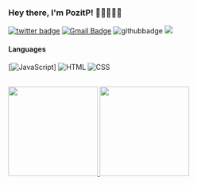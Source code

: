 ### Hey there, I'm PozitP! 👋🏼👨🏻‍💻

[![twitter badge](https://img.shields.io/badge/-@pozitpp-%231FA1F1?style=flat&logo=twitter&logoColor=white)](https://twitter.com/pozitpp)
[![Gmail Badge](https://img.shields.io/badge/-Gmail-c14438?style=flat-square&logo=Gmail&logoColor=white&link=mailto:pozitp.code@gmail.com)](mailto:pozitp.code@gmail.com)
![githubbadge](https://img.shields.io/github/followers/PozitP?style=social)
![](https://komarev.com/ghpvc/?username=PozitP&color=brightgreen&style=flat)

#### Languages

[![JavaScript](https://img.shields.io/badge/-JavaScript-fff?&logo=JavaScript&logoColor=ddc508)]
![HTML](https://img.shields.io/badge/-HTML-fff?&logo=HTML5)
![CSS](https://img.shields.io/badge/-CSS-fff?&logo=CSS3&logoColor=blue)

<br>
<a href="https://github.com/PozitP">
  <img height="180em" src="https://github-readme-stats.vercel.app/api?username=PozitP&theme=buefy&show_icons=true" />
  <img height="180em" src="https://github-readme-stats.vercel.app/api/top-langs/?username=PozitP&theme=buefy&layout=compact" />
</a>
